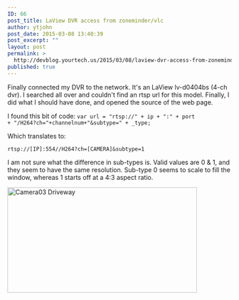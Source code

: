 ```yaml
---
ID: 66
post_title: LaView DVR access from zoneminder/vlc
author: ytjohn
post_date: 2015-03-08 13:40:39
post_excerpt: ""
layout: post
permalink: >
  http://devblog.yourtech.us/2015/03/08/laview-dvr-access-from-zonemindervlc-2/
published: true
---
```

Finally connected my DVR to the network. It's an LaView lv-d0404bs (4-ch dvr). I searched all over and couldn't find an rtsp url for this model. Finally, I did what I should have done, and opened the source of the web page.

I found this bit of code:     <code>var url = "rtsp://" + ip + ":" + port + "/H264?ch="+channelnum+"&amp;subtype=" + _type;</code>

Which translates to:

<code>rtsp://[IP]:554//H264?ch=[CAMERA]&amp;subtype=1</code>

I am not sure what the difference in sub-types is. Valid values are 0 &amp; 1, and they seem to have the same resolution. Sub-type 0 seems to scale to fill the window, whereas 1 starts off at a 4:3 aspect ratio.

<img alt="Camera03 Driveway" height="237" src="https://lh4.googleusercontent.com/-ae7Ji-npt38/VPxOI3oAkiI/AAAAAAAAXnY/tCtOITKq2hs/w852-h474/Screen%2BShot%2B2015-03-08%2Bat%2B9.25.33%2BAM.png" style="" width="426"/>